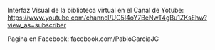 Interfaz Visual de la biblioteca virtual en el Canal de Yotube:
https://www.youtube.com/channel/UC5I4oY7BeNwT4gBu1ZKsEhw?view_as=subscriber

Pagina en  Facebook:
facebook.com/PabloGarciaJC


